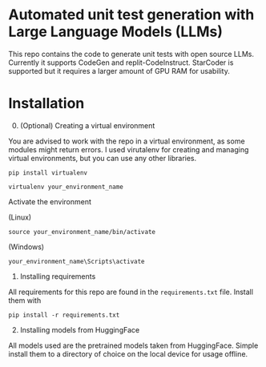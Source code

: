 # Automated unit test generation with Large Language Models (LLMs)
This repo contains the code to generate unit tests with open source LLMs. Currently it supports CodeGen and replit-CodeInstruct. StarCoder is supported but it requires a larger amount of GPU RAM for usability.

# Installation
0. (Optional) Creating a virtual environment

You are advised to work with the repo in a virtual environment, as some modules might return errors. I used virutalenv for creating and managing virtual environments, but you can use any other libraries.

```console
pip install virtualenv
```

```
virtualenv your_environment_name 
```

Activate the environment

(Linux)
```
source your_environment_name/bin/activate
```

(Windows)
```
your_environment_name\Scripts\activate
``` 

1. Installing requirements

All requirements for this repo are found in the `requirements.txt` file. Install them with
```
pip install -r requirements.txt
```

2. Installing models from HuggingFace

All models used are the pretrained models taken from HuggingFace. Simple install them to a directory of choice on the local device for usage offline. 
